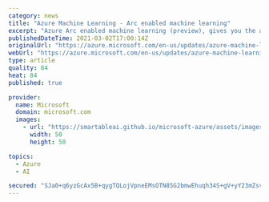 ```yaml
---
category: news
title: "Azure Machine Learning - Arc enabled machine learning"
excerpt: "Azure Arc enabled machine learning (preview), gives you the ability to train models on any Kubernetes cluster, using Azure Machine Learning. \n"
publishedDateTime: 2021-03-02T17:00:14Z
originalUrl: "https://azure.microsoft.com/en-us/updates/azure-machine-learning-arc-enabled-machine-learning/"
webUrl: "https://azure.microsoft.com/en-us/updates/azure-machine-learning-arc-enabled-machine-learning/"
type: article
quality: 84
heat: 84
published: true

provider:
  name: Microsoft
  domain: microsoft.com
  images:
    - url: "https://smartableai.github.io/microsoft-azure/assets/images/organizations/microsoft.com-50x50.jpg"
      width: 50
      height: 50

topics:
  - Azure
  - AI

secured: "SJa0+q6yzGcAx5B+qygTQLojVpneEMsOTN85G2bmwEhuqh34S+gV+yY23mZsvdvlL+H7jCmgrtPW995dTyMoRUsmUKUbNnoBQ34q9Gsuuabk82m2eQeHpXHNf0/3Hr+iEOdapbys5AJmxHYy59IAakjuXACjlx9YYUg6I998YQpNQY4v04VBMI8zqqSq+AALfgsKFHyawj9x2muGyiMA2BnIovb7jmJg4QhTl3PrWfzw7kca0rO9ehMHCgJzbtislsVZxiH0SHjqoKTyuYuflyrHePtRe3etJrh6fCwFC7jao7uPh3MMknS95BCRrLBKnEQxIiWZ+fpEtV1h2LCjKV+nA90s0MZ26v/FKENt8Yk=;vx6hPaxO6cey+83p1rVUDw=="
---
```


